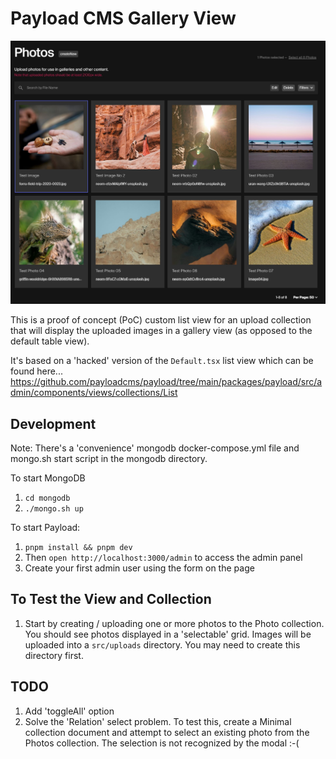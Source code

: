 # Payload CMS Gallery View

![Photo Gallery](photo-gallery-og.jpg)

This is a proof of concept (PoC) custom list view for an upload collection that will display the uploaded images in a gallery view (as opposed to the default table view).

It's based on a 'hacked' version of the `Default.tsx` list view which can be found here...
https://github.com/payloadcms/payload/tree/main/packages/payload/src/admin/components/views/collections/List


## Development

Note: There's a 'convenience' mongodb docker-compose.yml file and mongo.sh start script in the mongodb directory.

To start MongoDB

1. `cd mongodb`
1. `./mongo.sh up`

To start Payload:

1. `pnpm install && pnpm dev`
1. Then `open http://localhost:3000/admin` to access the admin panel
1. Create your first admin user using the form on the page

## To Test the View and Collection

1. Start by creating / uploading one or more photos to the Photo collection. You should see photos displayed in a 'selectable' grid. Images will be uploaded into a `src/uploads` directory. You may need to create this directory first.


## TODO

1. Add 'toggleAll' option
1. Solve the 'Relation' select problem. To test this, create a Minimal collection document and attempt to select an existing photo from the Photos collection. The selection is not recognized by the modal :-(


